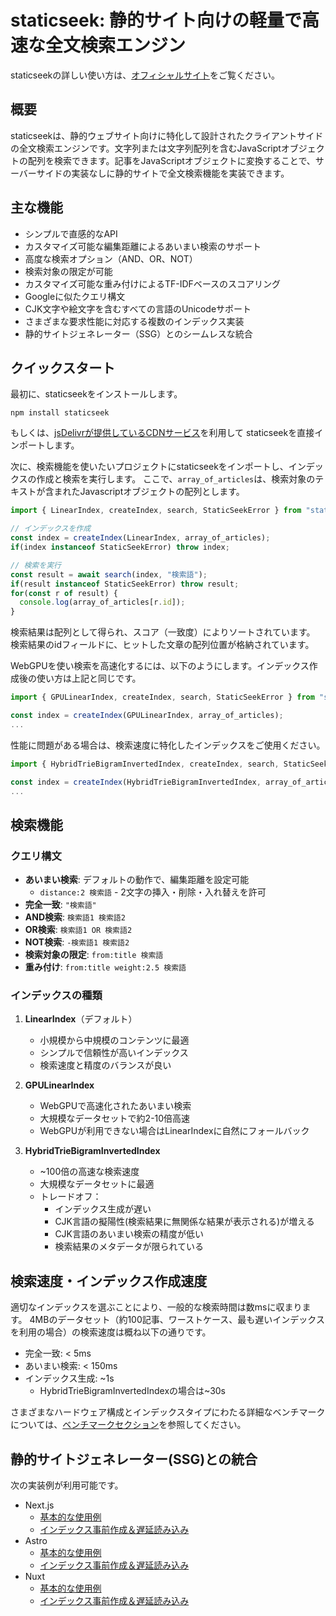 # staticseek: 静的サイト向けの軽量で高速な全文検索エンジン

staticseekの詳しい使い方は、[オフィシャルサイト](https://staticseek.lulliecat.com/)をご覧ください。

## 概要
staticseekは、静的ウェブサイト向けに特化して設計されたクライアントサイドの全文検索エンジンです。文字列または文字列配列を含むJavaScriptオブジェクトの配列を検索できます。記事をJavaScriptオブジェクトに変換することで、サーバーサイドの実装なしに静的サイトで全文検索機能を実装できます。

## 主な機能
- シンプルで直感的なAPI
- カスタマイズ可能な編集距離によるあいまい検索のサポート
- 高度な検索オプション（AND、OR、NOT）
- 検索対象の限定が可能
- カスタマイズ可能な重み付けによるTF-IDFベースのスコアリング
- Googleに似たクエリ構文
- CJK文字や絵文字を含むすべての言語のUnicodeサポート
- さまざまな要求性能に対応する複数のインデックス実装
- 静的サイトジェネレーター（SSG）とのシームレスな統合

## クイックスタート

最初に、staticseekをインストールします。

```shell
npm install staticseek
```

もしくは、[jsDelivrが提供しているCDNサービス](https://www.jsdelivr.com/package/npm/staticseek)を利用して
staticseekを直接インポートします。

次に、検索機能を使いたいプロジェクトにstaticseekをインポートし、インデックスの作成と検索を実行します。
ここで、`array_of_articles`は、検索対象のテキストが含まれたJavascriptオブジェクトの配列とします。

```javascript
import { LinearIndex, createIndex, search, StaticSeekError } from "staticseek";

// インデックスを作成
const index = createIndex(LinearIndex, array_of_articles);
if(index instanceof StaticSeekError) throw index;

// 検索を実行
const result = await search(index, "検索語");
if(result instanceof StaticSeekError) throw result;
for(const r of result) {
  console.log(array_of_articles[r.id]);
}
```

検索結果は配列として得られ、スコア（一致度）によりソートされています。
検索結果のidフィールドに、ヒットした文章の配列位置が格納されています。

WebGPUを使い検索を高速化するには、以下のようにします。インデックス作成後の使い方は上記と同じです。

```javascript
import { GPULinearIndex, createIndex, search, StaticSeekError } from "staticseek";

const index = createIndex(GPULinearIndex, array_of_articles);
...
```

性能に問題がある場合は、検索速度に特化したインデックスをご使用ください。

```javascript
import { HybridTrieBigramInvertedIndex, createIndex, search, StaticSeekError } from "staticseek";

const index = createIndex(HybridTrieBigramInvertedIndex, array_of_articles);
...
```


## 検索機能

### クエリ構文
- **あいまい検索**: デフォルトの動作で、編集距離を設定可能
  - `distance:2 検索語` - 2文字の挿入・削除・入れ替えを許可
- **完全一致**: `"検索語"`
- **AND検索**: `検索語1 検索語2`
- **OR検索**: `検索語1 OR 検索語2`
- **NOT検索**: `-検索語1 検索語2`
- **検索対象の限定**: `from:title 検索語`
- **重み付け**: `from:title weight:2.5 検索語`

### インデックスの種類

1. **LinearIndex**（デフォルト）
   - 小規模から中規模のコンテンツに最適
   - シンプルで信頼性が高いインデックス
   - 検索速度と精度のバランスが良い

2. **GPULinearIndex**
   - WebGPUで高速化されたあいまい検索
   - 大規模なデータセットで約2-10倍高速
   - WebGPUが利用できない場合はLinearIndexに自然にフォールバック

3. **HybridTrieBigramInvertedIndex**
   - ~100倍の高速な検索速度
   - 大規模なデータセットに最適
   - トレードオフ：
     - インデックス生成が遅い
     - CJK言語の擬陽性(検索結果に無関係な結果が表示される)が増える
     - CJK言語のあいまい検索の精度が低い
     - 検索結果のメタデータが限られている

## 検索速度・インデックス作成速度

適切なインデックスを選ぶことにより、一般的な検索時間は数msに収まります。
4MBのデータセット（約100記事、ワーストケース、最も遅いインデックスを利用の場合）の検索速度は概ね以下の通りです。

- 完全一致: < 5ms
- あいまい検索: < 150ms
- インデックス生成: ~1s
  - HybridTrieBigramInvertedIndexの場合は~30s

さまざまなハードウェア構成とインデックスタイプにわたる詳細なベンチマークについては、[ベンチマークセクション](#ベンチマーク)を参照してください。

## 静的サイトジェネレーター(SSG)との統合

次の実装例が利用可能です。
- Next.js
  - [基本的な使用例](https://github.com/osawa-naotaka/staticseek/tree/main/example/next/01.basic)
  - [インデックス事前作成＆遅延読み込み](https://github.com/osawa-naotaka/staticseek/tree/main/example/next/02.preindexed)
- Astro
  - [基本的な使用例](https://github.com/osawa-naotaka/staticseek/tree/main/example/astro/01.basic)
  - [インデックス事前作成＆遅延読み込み](https://github.com/osawa-naotaka/staticseek/tree/main/example/astro/02.preindexed)
- Nuxt
  - [基本的な使用例](https://github.com/osawa-naotaka/staticseek/tree/main/example/nuxt/01.basic)
  - [インデックス事前作成＆遅延読み込み](https://github.com/osawa-naotaka/staticseek/tree/main/example/nuxt/02.preindexed)
